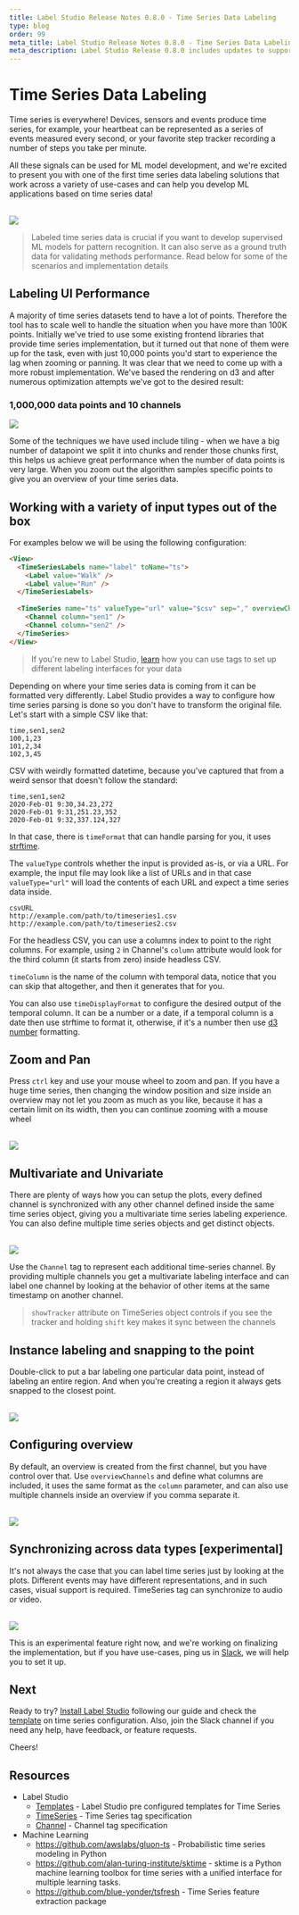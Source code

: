 ```yaml
---
title: Label Studio Release Notes 0.8.0 - Time Series Data Labeling
type: blog
order: 99
meta_title: Label Studio Release Notes 0.8.0 - Time Series Data Labeling
meta_description: Label Studio Release 0.8.0 includes updates to support data labeling for time series data.
---
```


# Time Series Data Labeling

Time series is everywhere! Devices, sensors and events produce time series, for example, your heartbeat can be represented as a series of events measured every second, or your favorite step tracker recording a number of steps you take per minute. 

All these signals can be used for ML model development, and we're excited to present you with one of the first time series data labeling solutions that work across a variety of use-cases and can help you develop ML applications based on time series data!

<br/>
<img src="/images/release-080/main.gif" class="gif-border" />

> Labeled time series data is crucial if you want to develop supervised ML models for pattern recognition. It can also serve as a ground truth data for validating methods performance. Read below for some of the scenarios and implementation details

## Labeling UI Performance

A majority of time series datasets tend to have a lot of points. Therefore the tool has to scale well to handle the situation when you have more than 100K points. Initially we've tried to use some existing frontend libraries that provide time series implementation, but it turned out that none of them were up for the task, even with just 10,000 points you'd start to experience the lag when zooming or panning. It was clear that we need to come up with a more robust implementation. We've based the rendering on d3 and after numerous optimization attempts we've got to the desired result:

### **1,000,000 data points and 10 channels**

<img src="/images/release-080/ui.gif" class="gif-border" />

Some of the techniques we have used include tiling - when we have a big number of datapoint we split it into chunks and render those chunks first, this helps us achieve great performance when the number of data points is very large. When you zoom out the algorithm samples specific points to give you an overview of your time series data.

## Working with a variety of input types out of the box

For examples below we will be using the following configuration:

```html
<View>
  <TimeSeriesLabels name="label" toName="ts">
    <Label value="Walk" />
    <Label value="Run" />
  </TimeSeriesLabels>
  
  <TimeSeries name="ts" valueType="url" value="$csv" sep="," overviewChannels="sen1,sen2">
    <Channel column="sen1" />
    <Channel column="sen2" />
  </TimeSeries>
</View>
```

> If you're new to Label Studio, [learn](https://labelstud.io/tags/) how you can use tags to set up different labeling interfaces for your data

Depending on where your time series data is coming from it can be formatted very differently. Label Studio provides a way to configure how time series parsing is done so you don't have to transform the original file. Let's start with a simple CSV like that:

```csv
time,sen1,sen2
100,1,23
101,2,34
102,3,45
```

CSV with weirdly formatted datetime, because you've captured that from a weird sensor that doesn't follow the standard:

```csv
time,sen1,sen2
2020-Feb-01 9:30,34.23,272
2020-Feb-01 9:31,251.23,352
2020-Feb-01 9:32,337.124,327
```

In that case, there is `timeFormat` that can handle parsing for you, it uses [strftime](https://docs.python.org/3/library/datetime.html#strftime-and-strptime-format-codes).

The `valueType` controls whether the input is provided as-is, or via a URL. For example, the input file may look like a list of URLs and in that case `valueType="url"` will load the contents of each URL and expect a time series data inside.

```csv
csvURL
http://example.com/path/to/timeseries1.csv
http://example.com/path/to/timeseries2.csv
```

For the headless CSV, you can use a columns index to point to the right columns. For example, using `2` in Channel's `column` attribute would look for the third column (it starts from zero) inside headless CSV.

`timeColumn` is the name of the column with temporal data, notice that you can skip that altogether, and then it generates that for you.

You can also use `timeDisplayFormat` to configure the desired output of the temporal column. It can be a number or a date, if a temporal column is a date then use strftime to format it, otherwise, if it's a number then use [d3 number](https://github.com/d3/d3-format#locale_format) formatting.

## Zoom and Pan

Press `ctrl` key and use your mouse wheel to zoom and pan. If you have a huge time series, then changing the window position and size inside an overview may not let you zoom as much as you like, because it has a certain limit on its width, then you can continue zooming with a mouse wheel

<br/>
<img src="/images/release-080/zoom.gif" class="gif-border" />

## Multivariate and Univariate

There are plenty of ways how you can setup the plots, every defined channel is synchronized with any other channel defined inside the same time series object, giving you a multivariate time series labeling experience. You can also define multiple time series objects and get distinct objects.

<br/>
<img src="/images/release-080/multi-uni.png" />

Use the `Channel` tag to represent each additional time-series channel. By providing multiple channels you get a multivariate labeling interface and can label one channel by looking at the behavior of other items at the same timestamp on another channel.

> `showTracker` attribute on TimeSeries object controls if you see the tracker and holding `shift` key makes it sync between the channels

## Instance labeling and snapping to the point

Double-click to put a bar labeling one particular data point, instead of labeling an entire region. And when you're creating a region it always gets snapped to the closest point.

<br/>
<img src="/images/release-080/instance.png" />

## Configuring overview

By default, an overview is created from the first channel, but you have control over that. Use `overviewChannels` and define what columns are included, it uses the same format as the `column` parameter, and can also use multiple channels inside an overview if you comma separate it.

<br/>
<img src="/images/release-080/overview.png" />

## Synchronizing across data types [experimental]

It's not always the case that you can label time series just by looking at the plots. Different events may have different representations, and in such cases, visual support is required. TimeSeries tag can synchronize to audio or video.

<br/>
<img src="/images/release-080/videosync.png" />

This is an experimental feature right now, and we're working on finalizing the implementation, but if you have use-cases, ping us in [Slack](https://sygmai.slack.com/?source=blog-release), we will help you to set it up.

## Next

Ready to try? [Install Label Studio](/guide/#Running-with-pip) following our guide and check the [template](/templates/time_series.html) on time series configuration. Also, join the Slack channel if you need any help, have feedback, or feature requests. 

Cheers!

## Resources

- Label Studio
  - [Templates](/templates/time_series.html) - Label Studio pre configured templates for Time Series
  - [TimeSeries](/tags/timeseries.html) - Time Series tag specification
  - [Channel](/tags/timeseries.html#Channel) - Channel tag specification
- Machine Learning
  - https://github.com/awslabs/gluon-ts - Probabilistic time series modeling in Python
  - https://github.com/alan-turing-institute/sktime - sktime is a Python machine learning toolbox for time series with a unified interface for multiple learning tasks. 
  - https://github.com/blue-yonder/tsfresh - Time Series feature extraction package
